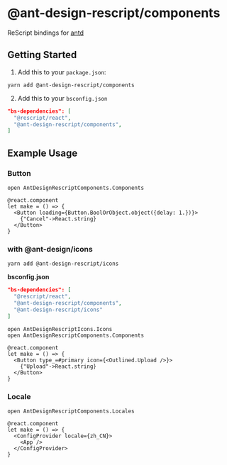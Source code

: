 # @ant-design-rescript/components

ReScript bindings for [antd](https://www.npmjs.com/package/antd)

## Getting Started

1. Add this to your `package.json`:

```
yarn add @ant-design-rescript/components
```

2. Add this to your `bsconfig.json`

```json
"bs-dependencies": [
  "@rescript/react",
  "@ant-design-rescript/components",
]
```

## Example Usage

### Button

```rescript
open AntDesignRescriptComponents.Components

@react.component
let make = () => {
  <Button loading={Button.BoolOrObject.object({delay: 1.})}>
    {"Cancel"->React.string}
  </Button>
}
```

### with @ant-design/icons

```
yarn add @ant-design-rescript/icons
```

**bsconfig.json**

```json
"bs-dependencies": [
  "@rescript/react",
  "@ant-design-rescript/components",
  "@ant-design-rescript/icons"
]
```

```rescript
open AntDesignRescriptIcons.Icons
open AntDesignRescriptComponents.Components

@react.component
let make = () => {
  <Button type_=#primary icon={<Outlined.Upload />}>
    {"Upload"->React.string}
  </Button>
}
```

### Locale

```rescript
open AntDesignRescriptComponents.Locales

@react.component
let make = () => {
  <ConfigProvider locale={zh_CN}>
    <App />
  </ConfigProvider>
}
```
